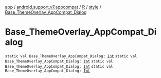 [app](../../../index.md) / [android.support.v7.appcompat](../../index.md) / [R](../index.md) / [style](index.md) / [Base_ThemeOverlay_AppCompat_Dialog](.)

# Base_ThemeOverlay_AppCompat_Dialog

`static val Base_ThemeOverlay_AppCompat_Dialog: `[`Int`](https://kotlinlang.org/api/latest/jvm/stdlib/kotlin/-int/index.html)
`static val Base_ThemeOverlay_AppCompat_Dialog: `[`Int`](https://kotlinlang.org/api/latest/jvm/stdlib/kotlin/-int/index.html)
`static val Base_ThemeOverlay_AppCompat_Dialog: `[`Int`](https://kotlinlang.org/api/latest/jvm/stdlib/kotlin/-int/index.html)
`static val Base_ThemeOverlay_AppCompat_Dialog: `[`Int`](https://kotlinlang.org/api/latest/jvm/stdlib/kotlin/-int/index.html)